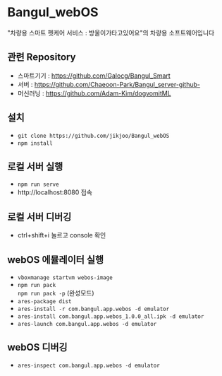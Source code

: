 # Bangul_webOS
"차량용 스마트 펫케어 서비스 : 방울이가타고있어요"의 차량용 소프트웨어입니다

## 관련 Repository
- 스마트기기 : https://github.com/Galocg/Bangul_Smart
- 서버 : https://github.com/Chaeoon-Park/Bangul_server-github-
- 머신러닝 : https://github.com/Adam-Kim/dogvomitML

## 설치
- `git clone https://github.com/jikjoo/Bangul_webOS`
- `npm install`

## 로컬 서버 실행
- `npm run serve`
- http://localhost:8080 접속

## 로컬 서버 디버깅
- ctrl+shift+i 눌르고 console 확인

## webOS 에뮬레이터 실행
- `vboxmanage startvm webos-image`
- `npm run pack`    
  `npm run pack -p` (완성모드)
- `ares-package dist`
- `ares-install -r com.bangul.app.webos -d emulator`
- `ares-install com.bangul.app.webos_1.0.0_all.ipk -d emulator `
- `ares-launch com.bangul.app.webos -d emulator`

## webOS 디버깅
- `ares-inspect com.bangul.app.webos -d emulator`